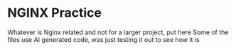 # NGINX Practice 

Whatever is Nginx related and not for a larger project, put here
Some of the files use AI generated code, was just testing it out to see how it is
